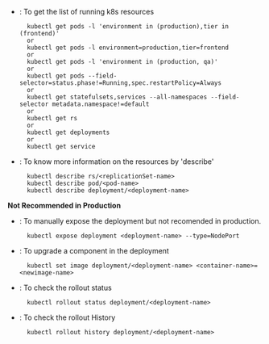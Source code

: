 - : To get the list of running k8s resources

        kubectl get pods -l 'environment in (production),tier in (frontend)'
        or
        kubectl get pods -l environment=production,tier=frontend
        or
        kubectl get pods -l 'environment in (production, qa)'
        or
        kubectl get pods --field-selector=status.phase!=Running,spec.restartPolicy=Always
        or
        kubectl get statefulsets,services --all-namespaces --field-selector metadata.namespace!=default
        or
        kubectl get rs
        or
        kubectl get deployments
        or
        kubectl get service

- : To know more information on the resources by 'describe'

        kubectl describe rs/<replicationSet-name>
        kubectl describe pod/<pod-name>
        kubectl describe deployment/<deployment-name>

**Not Recommended in Production**

- : To manually expose the deployment but not recomended in production.

        kubectl expose deployment <deployment-name> --type=NodePort

- : To upgrade a component in the deployment

        kubectl set image deployment/<deployment-name> <container-name>=<newimage-name>

- : To check the rollout status

        kubectl rollout status deployment/<deployment-name>

- : To check the rollout History

        kubectl rollout history deployment/<deployment-name>

